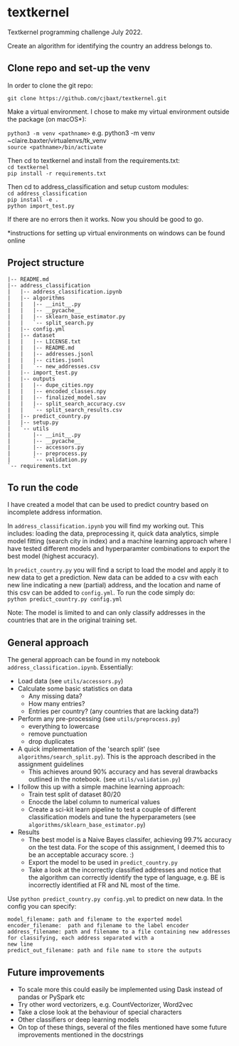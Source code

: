 # textkernel
Textkernel programming challenge July 2022.

Create an algorithm for identifying the country an address belongs to.

## Clone repo and set-up the venv 

In order to clone the git repo:

```git clone https://github.com/cjbaxt/textkernel.git```

Make a virtual environment. I chose to make my virtual environment outside the package (on macOS*):

```python3 -m venv <pathname>``` e.g. python3 -m venv ~claire.baxter/virtualenvs/tk_venv  
```source <pathname>/bin/activate```

Then cd to textkernel and install from the requirements.txt:  
```cd textkernel```  
```pip install -r requirements.txt```  

Then cd to address_classification and setup custom modules:  
```cd address_classification```  
```pip install -e .```  
```python import_test.py```

If there are no errors then it works. Now you should be good to go.

*instructions for setting up virtual environments on windows can be found online

## Project structure 
```
|-- README.md
|-- address_classification
|   |-- address_classification.ipynb
|   |-- algorithms
|   |   |-- __init__.py
|   |   |-- __pycache__
|   |   |-- sklearn_base_estimator.py
|   |   `-- split_search.py
|   |-- config.yml
|   |-- dataset
|   |   |-- LICENSE.txt
|   |   |-- README.md
|   |   |-- addresses.jsonl
|   |   |-- cities.jsonl
|   |   `-- new_addresses.csv
|   |-- import_test.py
|   |-- outputs
|   |   |-- dupe_cities.npy
|   |   |-- encoded_classes.npy
|   |   |-- finalized_model.sav
|   |   |-- split_search_accuracy.csv
|   |   `-- split_search_results.csv
|   |-- predict_country.py
|   |-- setup.py
|   `-- utils
|       |-- __init__.py
|       |-- __pycache__
|       |-- accessors.py
|       |-- preprocess.py
|       `-- validation.py
`-- requirements.txt
```

## To run the code 

I have created a model that can be used to predict country based on incomplete address information.   

In `address_classification.ipynb` you will find my working out. This includes: loading the data, preprocessing it, 
quick data analytics, simple model fitting (search city in index) and a machine learning approach where I have tested 
different models and hyperparamter combinations to export the best model (highest accuracy). 

In `predict_country.py` you will find a script to load the model and apply it to new data to get a prediction. New data
can be added to a csv with each new line indicating a new (partial) address, and the location and name of this csv can 
be added to `config.yml`. To run the code simply do:   
```python predict_country.py config.yml```

Note: The model is limited to and can only classify addresses in the countries that are in the original training set. 

## General approach 

The general approach can be found in my notebook `address_classification.ipynb`. Essentially:
- Load data (see `utils/accessors.py`)
- Calculate some basic statistics on data
  - Any missing data?
  - How many entries?
  - Entries per country? (any countries that are lacking data?)
- Perform any pre-processing (see `utils/preprocess.py`)
  - everything to lowercase
  - remove punctuation 
  - drop duplicates
- A quick implementation of the 'search split' (see `algorithms/search_split.py`). This is the approach described in the assignment guidelines 
  - This achieves around 90% accuracy and has several drawbacks outlined in the notebook. (see `utils/validation.py`)
- I follow this up with a simple machine learning approach:
  - Train test split of dataset 80/20
  - Enocde the label column to numerical values
  - Create a sci-kit learn pipeline to test a couple of different classification models and tune the hyperparameters
    (see `algorithms/sklearn_base_estimator.py`)
- Results  
  - The best model is a Naive Bayes classifer, achieving 99.7% accuracy on the test data. For the scope of this
  assignment, I deemed this to be an acceptable accuracy score. :) 
  - Export the model to be used in `predict_country.py`
  - Take a look at the incorrectly classified addresses and notice that the algorithm can correctly identify the type 
  of language, e.g. BE is incorrectly identified at FR and NL most of the time.
  
Use `python predict_country.py config.yml` to predict on new data. In the config you can specify: 
```
model_filename: path and filename to the exported model
encoder_filename:  path and filename to the label encoder
address_filename: path and filename to a file containing new addresses for classifying, each address separated with a 
new line
predict_out_filename: path and file name to store the outputs
```



## Future improvements
- To scale more this could easily be implemented using Dask instead of pandas or PySpark etc
- Try other word vectorizers, e.g. CountVectorizer, Word2vec
- Take a close look at the behaviour of special characters
- Other classifiers or deep learning models
- On top of these things, several of the files mentioned have some future improvements mentioned in the docstrings
